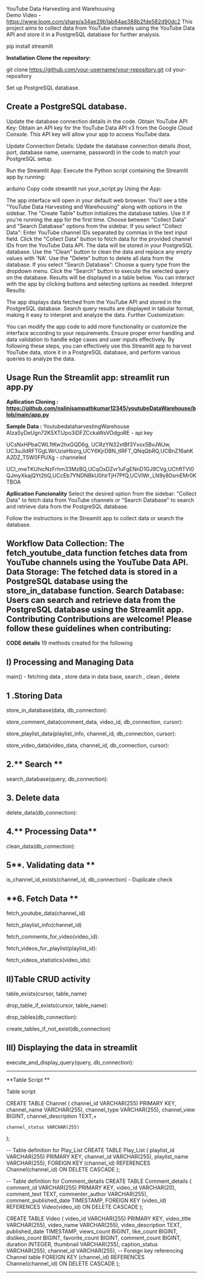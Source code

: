 YouTube Data Harvesting and Warehousing  
Demo Video  - https://www.loom.com/share/a34ae29b1ab84ae388b2fde582d90dc2
This project aims to collect data from YouTube channels using the YouTube Data API and store it in a PostgreSQL database for further analysis.

pip install streamlit

**Installation**
**Clone the repository:**


git clone https://github.com/your-username/your-repository.git
cd your-repository

Set up PostgreSQL database.

Create a PostgreSQL database.
----------------------------------------------------------------------------------
Update the database connection details in the code.
Obtain YouTube API Key:
Obtain an API key for the YouTube Data API v3 from the Google Cloud Console. This API key will allow your app to access YouTube data.

Update Connection Details:
Update the database connection details (host, port, database name, username, password) in the code to match your PostgreSQL setup.

Run the Streamlit App:
Execute the Python script containing the Streamlit app by running:

arduino
Copy code
streamlit run your_script.py
Using the App:

The app interface will open in your default web browser.
You'll see a title "YouTube Data Harvesting and Warehousing" along with options in the sidebar.
The "Create Table" button initializes the database tables. Use it if you're running the app for the first time.
Choose between "Collect Data" and "Search Database" options from the sidebar.
If you select "Collect Data":
Enter YouTube channel IDs separated by commas in the text input field.
Click the "Collect Data" button to fetch data for the provided channel IDs from the YouTube Data API. The data will be stored in your PostgreSQL database.
Use the "Clean" button to clean the data and replace any empty values with 'NA'.
Use the "Delete" button to delete all data from the database.
If you select "Search Database":
Choose a query type from the dropdown menu.
Click the "Search" button to execute the selected query on the database. Results will be displayed in a table below.
You can interact with the app by clicking buttons and selecting options as needed.
Interpret Results:

The app displays data fetched from the YouTube API and stored in the PostgreSQL database.
Search query results are displayed in tabular format, making it easy to interpret and analyze the data.
Further Customization:

You can modify the app code to add more functionality or customize the interface according to your requirements.
Ensure proper error handling and data validation to handle edge cases and user inputs effectively.
By following these steps, you can effectively use this Streamlit app to harvest YouTube data, store it in a PostgreSQL database, and perform various queries to analyze the data.






Usage
Run the Streamlit app:
streamlit run app.py
-------------------------------------------------------
**Apllication Cloning : https://github.com/nalinisampathkumar12345/youtubeDataWarehouse/blob/main/app.py**

**Sample Data :**
YoutubedataharvestingWarehouse
AIzaSyDeUgn72K5XTlJpo3iDFZCckaWsVOdgoRE - api key

UCsNxHPbaCWL1tKw2hxGQD6g, UCRzYN32xtBf3Yxsx5BvJWJw, UC3uJIdRFTGgLWrUziaHbzrg,UCY6KjrDBN_tIRFT_QNqQbRQ,UCBnZ16ahKA2DZ_T5W0FPUXg - channeled

UCI_mwTKUhicNzFrhm33MzBQ,UCqOxDZvr1uFgENnD1GJ9CVg,UChftTVI0QJmyXkajQYt2tiQ,UCcEb7YNDNBkU0hlrTjH7PfQ,UCVlWr_LN9y80smEMr0KTBOA

**Apllication Funcionality**
Select the desired option from the sidebar: "Collect Data" to fetch data from YouTube channels or "Search Database" to search and retrieve data from the PostgreSQL database.

Follow the instructions in the Streamlit app to collect data or search the database.

Workflow
Data Collection: The fetch_youtube_data function fetches data from YouTube channels using the YouTube Data API.
Data Storage: The fetched data is stored in a PostgreSQL database using the store_in_database function.
Search Database: Users can search and retrieve data from the PostgreSQL database using the Streamlit app.
Contributing
Contributions are welcome! Please follow these guidelines when contributing:
----------------------------------------------------------------------------------------------------------------------------------------------
**CODE details**
19 methods created for the following 


I) Processing and  Managing Data
------------------------------

main()   - fetching data , store data in data base, search , clean , delete 

1 .Storing Data
--------------

store_in_database(data, db_connection):

store_comment_data(comment_data, video_id, db_connection, cursor):

store_playlist_data(playlist_info, channel_id, db_connection, cursor):

store_video_data(video_data, channel_id, db_connection, cursor):


2.** Search **
-------
search_database(query, db_connection):

**3. Delete data**
-------------
delete_data(db_connection):

4.** Processing Data**
--------------
clean_data(db_connection):

5**. Validating data **
-------------------

is_channel_id_exists(channel_id, db_connection) - Duplicate check 


**6. Fetch Data **
------------

fetch_youtube_data(channel_id)

fetch_playlist_info(channel_id)

fetch_comments_for_video(video_id):

fetch_videos_for_playlist(playlist_id):

fetch_videos_statistics(video_ids):


II)Table CRUD activity 
-----------------------

table_exists(cursor, table_name)

drop_table_if_exists(cursor, table_name):

drop_tables(db_connection):

create_tables_if_not_exist(db_connection)



III) Displaying the data in streamlit
----------------------------------

execute_and_display_query(query, db_connection):


-------------------------------------------------
**Table Script **

Table script 

CREATE TABLE Channel (
    channel_id VARCHAR(255) PRIMARY KEY,
    channel_name VARCHAR(255),
    channel_type VARCHAR(255),
    channel_view BIGINT,
    channel_description TEXT,+


    channel_status VARCHAR(255)
);

-- Table definition for Play_List
CREATE TABLE Play_List (
    playlist_id VARCHAR(255) PRIMARY KEY,
    channel_id VARCHAR(255),
    playlist_name VARCHAR(255),
    FOREIGN KEY (channel_id) REFERENCES Channel(channel_id) ON DELETE CASCADE
);

-- Table definition for Comment_details
CREATE TABLE Comment_details (
    comment_id VARCHAR(255) PRIMARY KEY,
    video_id VARCHAR(20),
    comment_text TEXT,
    commenter_author VARCHAR(255),
    comment_published_date TIMESTAMP,
    FOREIGN KEY (video_id) REFERENCES Video(video_id) ON DELETE CASCADE
);

CREATE TABLE Video (
    video_id VARCHAR(255) PRIMARY KEY,
    video_title VARCHAR(255),
    video_name VARCHAR(255),
    video_description TEXT,
    published_date TIMESTAMP,
    views_count BIGINT,
    like_count BIGINT,
    dislikes_count BIGINT,
    favorite_count BIGINT,
    comment_count BIGINT,
    duration INTEGER,
    thumbnail VARCHAR(255),
    caption_status VARCHAR(255),
    channel_id VARCHAR(255),  -- Foreign key referencing Channel table
    FOREIGN KEY (channel_id) REFERENCES Channel(channel_id) ON DELETE CASCADE
);

-----------------------------------------------------------------------------------------------------------------------------------

